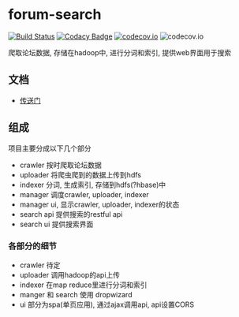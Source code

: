 # forum-search

[![Build Status](https://travis-ci.org/at15/forum-search.svg?branch=master)](https://travis-ci.org/at15/forum-search)
[![Codacy Badge](https://api.codacy.com/project/badge/grade/790be2c9fe3b469c8a9660c6b8d67a43)](https://www.codacy.com/app/at15/forum-search)
[![codecov.io](https://codecov.io/github/at15/forum-search/coverage.svg?branch=master)](https://codecov.io/github/at15/forum-search?branch=master)
![codecov.io](https://codecov.io/github/at15/forum-search/branch.svg?branch=master)

爬取论坛数据, 存储在hadoop中, 进行分词和索引, 提供web界面用于搜索

## 文档

- [传送门](doc)

## 组成

项目主要分成以下几个部分

- crawler 按时爬取论坛数据
- uploader 将爬虫爬到的数据上传到hdfs
- indexer 分词, 生成索引, 存储到hdfs(?hbase)中
- manager 调度crawler, uploader, indexer
- manager ui, 显示crawler, uploader, indexer的状态
- search api 提供搜索的restful api
- search ui 提供搜索界面

### 各部分的细节

- crawler 待定
- uploader 调用hadoop的api上传
- indexer 在map reduce里进行分词和索引
- manger 和 search 使用 dropwizard
- ui 部分为spa(单页应用), 通过ajax调用api, api设置CORS